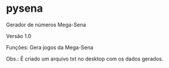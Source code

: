 # pysena
Gerador de números Mega-Sena

Versão 1.0

Funções: Gera jogos da Mega-Sena

Obs.: É criado um arquivo txt no desktop com os dados gerados.
